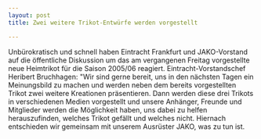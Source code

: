 ```yaml
---
layout: post
title: Zwei weitere Trikot-Entwürfe werden vorgestellt

---
```


Unbürokratisch und schnell haben Eintracht Frankfurt und JAKO-Vorstand auf die öffentliche Diskussion um das am vergangenen Freitag vorgestellte neue Heimtrikot für die Saison 2005/06 reagiert. Eintracht-Vorstandschef Heribert Bruchhagen: "Wir sind gerne bereit, uns in den nächsten Tagen ein Meinungsbild zu machen und werden neben dem bereits vorgestellten Trikot zwei weitere Kreationen präsentieren. Dann werden diese drei Trikots in verschiedenen Medien vorgestellt und unsere Anhänger, Freunde und Mitglieder werden die Möglichkeit haben, uns dabei zu helfen herauszufinden, welches Trikot gefällt und welches nicht. Hiernach entschieden wir gemeinsam mit unserem Ausrüster JAKO, was zu tun ist.


